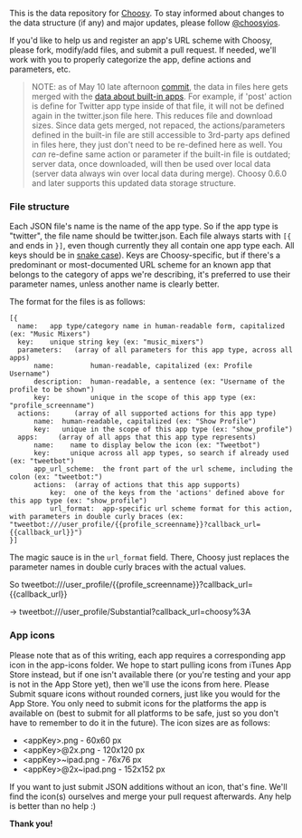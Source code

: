 This is the data repository for [Choosy](https://github.com/substantial/choosy). To stay informed about changes to the data structure (if any) and major updates, please follow [@choosyios](http://www.twitter.com/choosyios).

If you'd like to help us and register an app's URL scheme with Choosy, please fork, modify/add files, and submit a pull request. If needed, we'll work with you to properly categorize the app, define actions and parameters, etc.

> NOTE: as of May 10 late afternoon [commit](https://github.com/substantial/choosy-data/commit/744e0cc52213b0273b4758b6d1a65ef3a81949fc), the data in files here gets merged with the [data about built-in apps](https://github.com/substantial/choosy/blob/master/Choosy/Resources/systemAppTypes.json). For example, if 'post' action is define for Twitter app type inside of that file, it will not be defined again in the twitter.json file here. This reduces file and download sizes. Since data gets merged, not repaced, the actions/parameters defined in the built-in file are still accessible to 3rd-party aps defined in files here, they just don't need to be re-defined here as well. You _can_ re-define same action or parameter if the built-in file is outdated; server data, once downloaded, will then be used over local data (server data always win over local data during merge). Choosy 0.6.0 and later supports this updated data storage structure.

### File structure

Each JSON file's name is the name of the app type. So if the app type is "twitter", the file name should be twitter.json. Each file always starts with `[{` and ends in `}]`, even though currently they all contain one app type each. All keys should be in [snake case](http://en.wikipedia.org/wiki/Snake_case)). Keys are Choosy-specific, but if there's a predominant or most-documented URL scheme for an known app that belongs to the category of apps we're describing, it's preferred to use their parameter names, unless another name is clearly better.

The format for the files is as follows:

```
[{
  name:   app type/category name in human-readable form, capitalized (ex: "Music Mixers")
  key:    unique string key (ex: "music_mixers")
  parameters:   (array of all parameters for this app type, across all apps)
      name:         human-readable, capitalized (ex: Profile Username")
      description:  human-readable, a sentence (ex: "Username of the profile to be shown")
      key:          unique in the scope of this app type (ex: "profile_screenname")
  actions:      (array of all supported actions for this app type)
      name:  human-readable, capitalized (ex: "Show Profile")
      key:   unique in the scope of this app type (ex: "show_profile")
  apps:     (array of all apps that this app type represents)
      name:    name to display below the icon (ex: "Tweetbot")
      key:     unique across all app types, so search if already used (ex: "tweetbot")
      app_url_scheme:  the front part of the url scheme, including the colon (ex: "tweetbot:")
      actions:  (array of actions that this app supports)
          key:  one of the keys from the 'actions' defined above for this app type (ex: "show_profile")
          url_format:  app-specific url scheme format for this action, with parameters in double curly braces (ex: "tweetbot:///user_profile/{{profile_screenname}}?callback_url={{callback_url}}")
}]
```

The magic sauce is in the `url_format` field. There, Choosy just replaces the parameter names in double curly braces with the actual values. 

So tweetbot:///user_profile/{{profile_screenname}}?callback_url={{callback_url}}

-> tweetbot:///user_profile/Substantial?callback_url=choosy%3A

### App icons

Please note that as of this writing, each app requires a corresponding app icon in the app-icons folder. We hope to start pulling icons from iTunes App Store instead, but if one isn't available there (or you're testing and your app is not in the App Store yet), then we'll use the icons from here. Please Submit square icons without rounded corners, just like you would for the App Store. You only need to submit icons for the platforms the app is available on (best to submit for all platforms to be safe, just so you don't have to remember to do it in the future). The icon sizes are as follows:

* \<appKey\>.png - 60x60 px
* \<appKey\>@2x.png - 120x120 px
* \<appKey\>~ipad.png - 76x76 px
* \<appKey\>@2x~ipad.png - 152x152 px

If you want to just submit JSON additions without an icon, that's fine. We'll find the icon(s) ourselves and merge your pull request afterwards. Any help is better than no help :)



**Thank you!**
